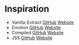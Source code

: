 # Inspiration

- Vanilla-Extract [GitHub](https://github.com/vanilla-extract-css/vanilla-extract) [Website](https://vanilla-extract.style/)
- Emotion [GitHub](https://github.com/emotion-js/emotion) [Website](https://emotion.sh/)
- Compiled [GitHub](https://compiledcssinjs.com) [Website](https://compiledcssinjs.com)
- JSS [GitHub](https://github.com/cssinjs/jss) [Website](https://cssinjs.org)
